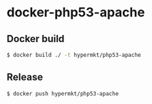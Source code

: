 # docker-php53-apache

## Docker build
```sh
$ docker build ./ -t hypermkt/php53-apache
```

## Release
```sh
$ docker push hypermkt/php53-apache
```
